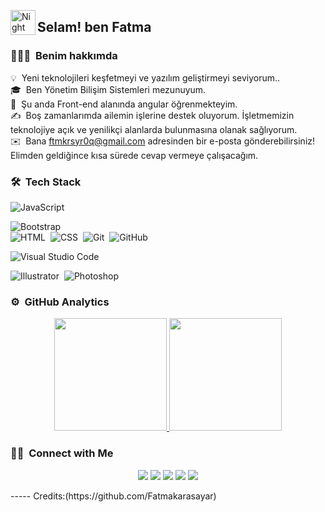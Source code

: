 
<img alt="Night Coding" src="./assets/Hand%20Wave.gif" width='40' align="left"/><h2>Selam! ben Fatma</h2>

<!-- ## 👋 &nbsp;Merhaba! Ben Fatma-->

### 👨🏻‍💻 &nbsp;Benim hakkımda

💡 &nbsp;Yeni teknolojileri keşfetmeyi ve yazılım geliştirmeyi seviyorum..\
🎓 &nbsp;Ben Yönetim Bilişim Sistemleri mezunuyum.\
🌱 &nbsp;Şu anda Front-end alanında angular öğrenmekteyim.\
✍️ &nbsp;Boş zamanlarımda ailemin işlerine destek oluyorum. İşletmemizin teknolojiye açık ve yenilikçi alanlarda bulunmasına olanak sağlıyorum.\
✉️ &nbsp;Bana ftmkrsyr0q@gmail.com adresinden bir e-posta gönderebilirsiniz! Elimden geldiğince kısa sürede cevap vermeye çalışacağım.


<!-- <img alt="Night Coding" src="https://raw.githubusercontent.com/AVS1508/AVS1508/master/assets/Night-Coding.gif" align="right"/> -->

### 🛠 &nbsp;Tech Stack
<!-- 
![Python](https://img.shields.io/badge/-Python-05122A?style=flat&logo=python)&nbsp; -->
![JavaScript](https://img.shields.io/badge/-JavaScript-05122A?style=flat&logo=javascript)&nbsp;
<!-- ![Java](https://img.shields.io/badge/-Java-05122A?style=flat&logo=Java&logoColor=FFA518)&nbsp; -->
<!-- ![C](https://img.shields.io/badge/-C-05122A?style=flat&logo=C&logoColor=A8B9CC)&nbsp; -->
<!-- ![C++](https://img.shields.io/badge/-C++-05122A?style=flat&logo=C%2B%2B&logoColor=00599C)&nbsp;
![R (Statistics)](https://img.shields.io/badge/-R-05122A?style=flat&logo=R&logoColor=276DC3)\
![React](https://img.shields.io/badge/-React-05122A?style=flat&logo=react)&nbsp;
![Node.js](https://img.shields.io/badge/-Node.js-05122A?style=flat&logo=node.js)&nbsp;
![Django](https://img.shields.io/badge/-Django-05122A?style=flat&logo=django&logoColor=092E20)&nbsp;
![Flask](https://img.shields.io/badge/-Flask-05122A?style=flat&logo=flask)&nbsp; -->
![Bootstrap](https://img.shields.io/badge/-Bootstrap-05122A?style=flat&logo=bootstrap&logoColor=563D7C)\
![HTML](https://img.shields.io/badge/-HTML-05122A?style=flat&logo=HTML5)&nbsp;
![CSS](https://img.shields.io/badge/-CSS-05122A?style=flat&logo=CSS3&logoColor=1572B6)&nbsp;
![Git](https://img.shields.io/badge/-Git-05122A?style=flat&logo=git)&nbsp;
![GitHub](https://img.shields.io/badge/-GitHub-05122A?style=flat&logo=github)&nbsp;
<!-- ![Markdown](https://img.shields.io/badge/-Markdown-05122A?style=flat&logo=markdown)\ -->
![Visual Studio Code](https://img.shields.io/badge/-Visual%20Studio%20Code-05122A?style=flat&logo=visual-studio-code&logoColor=007ACC)&nbsp;
<!-- ![RStudio](https://img.shields.io/badge/-RStudio-05122A?style=flat&logo=rstudio)&nbsp;
![Eclipse](https://img.shields.io/badge/-Eclipse-05122A?style=flat&logo=eclipse-ide&logoColor=2C2255)\ -->
![Illustrator](https://img.shields.io/badge/-Illustrator-05122A?style=flat&logo=adobe-illustrator)&nbsp;
![Photoshop](https://img.shields.io/badge/-Photoshop-05122A?style=flat&logo=adobe-photoshop)&nbsp;
<!-- ![InDesign](https://img.shields.io/badge/-InDesign-05122A?style=flat&logo=adobe-indesign) -->

### ⚙️ &nbsp;GitHub Analytics

<p align="center">
<a href="https://github.com/Fatmakarasayar">
  <img height="180em" src="https://github-readme-stats-eight-theta.vercel.app/api?username=fatmakarasayar&show_icons=true&theme=algolia&include_all_commits=true&count_private=true"/>
  <img height="180em" src="https://github-readme-stats-eight-theta.vercel.app/api/top-langs/?username=fatmakarasayar&layout=compact&langs_count=8&theme=algolia"/>
</a>
</p>

### 🤝🏻 &nbsp;Connect with Me

<p align="center">
<!-- <a href="https://www.adityavsingh.com"><img src="https://img.shields.io/badge/-adityavsingh.com-3423A6?style=flat&logo=Google-Chrome&logoColor=white"/></a> -->
<a href="https://linkedin.com/in/Fatmakarasayar"><img src="https://img.shields.io/badge/fatma-karasayar-0077B5?style=flat&logo=Linkedin&logoColor=white"/></a>
<a href="mailto:ftmkrsyr0q@gmail.com"><img src="https://img.shields.io/badge/-ftmkrsyr0q@gmail.com-D14836?style=flat&logo=Gmail&logoColor=white"/></a>
<a href="https://instagram.com/fatmakarasayar"><img src="https://img.shields.io/badge/-@fatmakarasayar-E4405F?style=flat&logo=Instagram&logoColor=white"/></a>
<a href="https://facebook.com/fatmakarasayar"><img src="https://img.shields.io/badge/-@fatmakarasayar-1877F2?style=flat&logo=Facebook&logoColor=white"/></a>
<a href="https://medium.com/@ftmkrsyr0q"><img src="https://img.shields.io/badge/-@ftmkrsyr0q-1877F3?style=flat&logo=Medium&logoColor=white"/></a>
<!-- <a href="https://www.pinterest.ca/AVS1508"><img src="https://img.shields.io/badge/-@AVS1508-BD081C?style=flat&logo=Pinterest&logoColor=white"/></a> -->
<!-- <a href="https://www.behance.net/AVS1508"><img src="https://img.shields.io/badge/-@AVS1508-1769FF?style=flat&logo=Behance&logoColor=white"/></a> -->
</p>
-----
Credits:(https://github.com/Fatmakarasayar)
